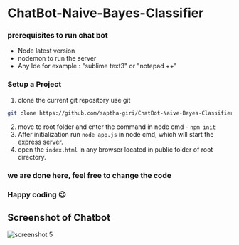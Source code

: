 # ChatBot-Naive-Bayes-Classifier

### prerequisites to run chat bot

- Node latest version
- nodemon to run the server
- Any Ide for example : "sublime text3" or "notepad ++"

### Setup a Project

1. clone the current git repository
use git

```bash
git clone https://github.com/saptha-giri/ChatBot-Naive-Bayes-Classifier.git
```
2. move to root folder and enter the command in node cmd - ``` npm init ```
3. After initialization run ``` node app.js ``` in node cmd, which will start the express server.
4. open the ```index.html``` in any browser located in public folder of root directory.

### we are done here, feel free to change the code
### Happy coding :wink:

## Screenshot of Chatbot 

![screenshot 5](https://user-images.githubusercontent.com/43612718/46282664-b73ca400-c58f-11e8-87e3-1a009dddc2ee.png)
